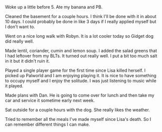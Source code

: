 Woke up a little before 5. Ate my banana and PB.

Cleaned the basement for a couple hours. I think I'll be done with it in about 10 days. I could probably be done in like 3 days if I really applied myself but I don't want to. 

Went on a nice long walk with Robyn. It is a lot cooler today so Gidget dog did really well. 

Made lentil, coriander, cumin and lemon soup. I added the salad greens that I had leftover from my BLTs. It turned out really well. I put a bit too much salt in it but it didn't ruin it. 

Played a single player game for the first time since Lisa killed herself. I picked up Palworld and I am enjoying playing it. It is nice to have something to occupy myself and I enjoy the solitude. I was just listening to music while it played.

Made plans with Dan. He is going to come over for lunch and then take my car and service it sometime early next week. 

Sat outside for a couple hours with the dog. She really likes the weather. 

Tried to remember all the meals I've made myself since Lisa's death. So I can remember different things I can make.